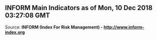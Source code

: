 ## INFORM Main Indicators as of Mon, 10 Dec 2018 03:27:08 GMT

Source: **INFORM (Index For Risk Management) - http://www.inform-index.org**